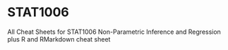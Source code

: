 # STAT1006
All Cheat Sheets for STAT1006 Non-Parametric Inference and Regression plus R and RMarkdown cheat sheet
